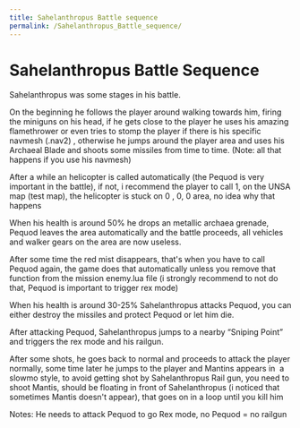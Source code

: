 ```yaml
---
title: Sahelanthropus Battle sequence
permalink: /Sahelanthropus_Battle_sequence/
---
```


# Sahelanthropus Battle Sequence

Sahelanthropus was some stages in his battle.

On the beginning he follows the player around walking towards him,
firing the miniguns on his head, if he gets close to the player he uses
his amazing flamethrower or even tries to stomp the player if there is
his specific navmesh (.nav2) , otherwise he jumps around the player area
and uses his Archaeal Blade and shoots some missiles from time to time.
(Note: all that happens if you use his navmesh)

After a while an helicopter is called automatically (the Pequod is very
important in the battle), if not, i recommend the player to call 1, on
the UNSA map (test map), the helicopter is stuck on 0 , 0, 0 area, no
idea why that happens

When his health is around 50% he drops an metallic archaea grenade,
Pequod leaves the area automatically and the battle proceeds, all
vehicles and walker gears on the area are now useless.

After some time the red mist disappears, that's when you have to call
Pequod again, the game does that automatically unless you remove that
function from the mission enemy.lua file (i strongly recommend to not do
that, Pequod is important to trigger rex mode)

When his health is around 30-25% Sahelanthropus attacks Pequod, you can
either destroy the missiles and protect Pequod or let him die.

After attacking Pequod, Sahelanthropus jumps to a nearby “Sniping Point”
and triggers the rex mode and his railgun.

After some shots, he goes back to normal and proceeds to attack the
player normally, some time later he jumps to the player and Mantins
appears in  a slowmo style, to avoid getting shot by Sahelanthropus Rail
gun, you need to shoot Mantis, should be floating in front of
Sahelanthropus (i noticed that sometimes Mantis doesn't appear), that
goes on in a loop until you kill him

Notes: He needs to attack Pequod to go Rex mode, no Pequod = no railgun